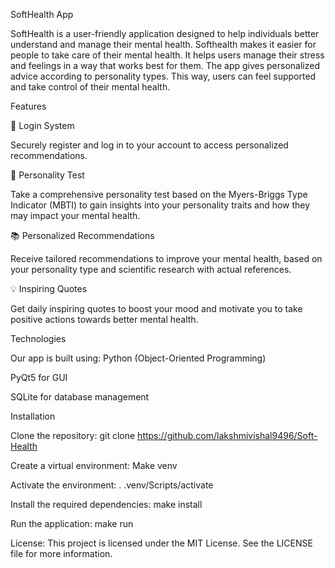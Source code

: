 SoftHealth App

 

SoftHealth is a user-friendly application designed to help individuals better understand and manage their mental health. 
Softhealth makes it easier for people to take care of their mental health. It helps users manage their stress and feelings in a way that works best for them. The app gives personalized advice according to personality types. This way, users can feel supported and take control of their mental health.

Features

🔐 Login System

Securely register and log in to your account to access personalized recommendations.

🧠 Personality Test

Take a comprehensive personality test based on the Myers-Briggs Type Indicator (MBTI) to gain insights into your personality traits and how they may impact your mental health.

📚 Personalized Recommendations

Receive tailored recommendations to improve your mental health, based on your personality type and scientific research with actual references.

💡 Inspiring Quotes

Get daily inspiring quotes to boost your mood and motivate you to take positive actions towards better mental health.



Technologies

Our app is built using:
Python (Object-Oriented Programming)

PyQt5 for GUI

SQLite for database management

Installation

Clone the repository:
git clone https://github.com/lakshmivishal9496/Soft-Health

Create a virtual environment:
Make venv

Activate the environment:
. .venv/Scripts/activate

Install the required dependencies:
make install

Run the application:
make run

License:
This project is licensed under the MIT License. See the LICENSE file for more information.
